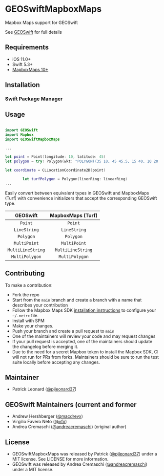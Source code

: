 # GEOSwiftMapboxMaps
Mapbox Maps support for GEOSwift

See [GEOSwift](https://github.com/GEOSwift/GEOSwift) for full details

## Requirements

* iOS 11.0+
* Swift 5.3+
* [MapboxMaps 10+](https://github.com/mapbox/mapbox-maps-ios/)

## Installation

### Swift Package Manager


## Usage

```swift

import GEOSwift
import Mapbox
import GEOSwiftMapboxMaps

...

let point = Point(longitude: 10, latitude: 45)
let polygon = try! Polygon(wkt: "POLYGON((35 10, 45 45.5, 15 40, 10 20, 35 10),(20 30, 35 35, 30 20, 20 30))")

let coordinate = CLLocationCoordinate2D(point)

        let turfPolygon = Polygon(linerRing: linearRing)
...

```
Easily convert between equivalent types in GEOSwift and MapboxMaps (Turf) with convenience initializers that accept
the corresponding GEOSwift type.

| GEOSwift | MapboxMaps (Turf) |
|:-------------:|:-----------------:|
| `Point` | `Point` |
| `LineString` | `LineString` |
| `Polygon` | `Polygon` |
| `MultiPoint` | `MultiPoint` |
| `MultiLineString` | `MultiLineString` |
| `MultiPolygon` | `MultiPolygon` |

## Contributing

To make a contribution:

* Fork the repo
* Start from the `main` branch and create a branch with a name that describes
  your contribution
* Follow the Mapbox Maps SDK [installation
  instructions](https://docs.mapbox.com/ios/maps/guides/install/) to configure
  your `~/.netrc` file.
* Install with SPM
* Make your changes.
* Push your branch and create a pull request to `main`
* One of the maintainers will review your code and may request changes
* If your pull request is accepted, one of the maintainers should update the
  changelog before merging it.
* Due to the need for a secret Mapbox token to install the Mapbox SDK, CI will
  not run for PRs from forks. Maintainers should be sure to run the test suite
  locally before accepting any changes.

## Maintainer

* Patrick Leonard ([@pjleonard37](https://github.com/pjleonard37))

## GEOSwift Maintainers (current and former

* Andrew Hershberger ([@macdrevx](https://github.com/macdrevx))
* Virgilio Favero Neto ([@vfn](https://github.com/vfn))
* Andrea Cremaschi ([@andreacremaschi](https://twitter.com/andreacremaschi))
  (original author)

## License

* GEOSwiftMapboxMaps was released by Patrick
  ([@pjleonard37](https://twitter.com/pj_leonard)) under a MIT license.
  See LICENSE for more information.
* GEOSwift was released by Andrea Cremaschi
  ([@andreacremaschi](https://twitter.com/andreacremaschi)) under a MIT license.
